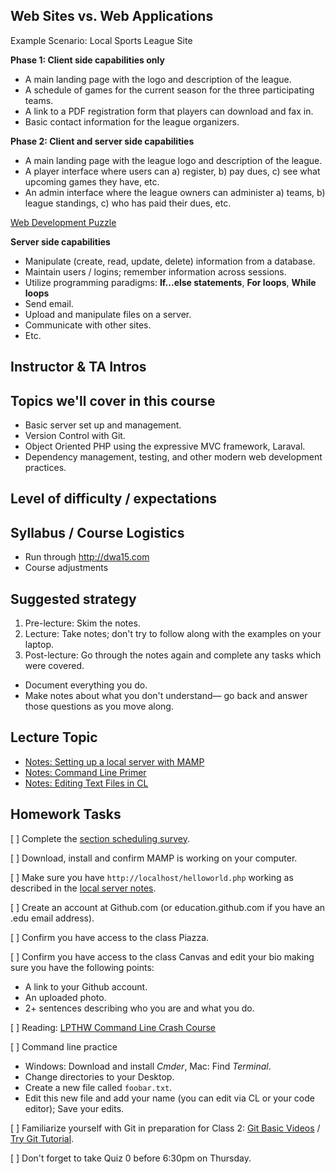 ## Web Sites vs. Web Applications

Example Scenario: Local Sports League Site

**Phase 1: Client side capabilities only**

* A main landing page with the logo and description of the league.
* A schedule of games for the current season for the three participating teams.
* A link to a PDF registration form that players can download and fax in.
* Basic contact information for the league organizers.

**Phase 2: Client and server side capabilities**

* A main landing page with the league logo and description of the league.
* A player interface where users can a) register, b) pay dues, c) see what upcoming games they have, etc.
* An admin interface where the league owners can administer a) teams, b) league standings, c) who has paid their dues, etc.

[Web Development Puzzle](http://making-the-internet.s3.amazonaws.com/misc-puzzle.png)

**Server side capabilities**

* Manipulate (create, read, update, delete) information from a database.
* Maintain users / logins; remember information across sessions.
* Utilize programming paradigms: __If...else statements__, __For loops__, __While loops__
* Send email.
* Upload and manipulate files on a server.
* Communicate with other sites.
* Etc.

## Instructor & TA Intros

## Topics we'll cover in this course

* Basic server set up and management.
* Version Control with Git.
* Object Oriented PHP using the expressive MVC framework, Laraval.
* Dependency management, testing, and other modern web development practices.

## Level of difficulty / expectations

## Syllabus / Course Logistics

* Run through <http://dwa15.com>
* Course adjustments

## Suggested strategy
1. Pre-lecture: Skim the notes.
2. Lecture: Take notes; don't try to follow along with the examples on your laptop. 
4. Post-lecture: Go through the notes again and complete any tasks which were covered.

* Document everything you do.
* Make notes about what you don't understand&mdash; go back and answer those questions as you move along.


## Lecture Topic

* [Notes: Setting up a local server with MAMP](https://github.com/susanBuck/notes/blob/master/07_Version_Control/03_Setup_local_server.md)
* [Notes: Command Line Primer](https://github.com/susanBuck/notes/blob/master/07_SysAdmin/00_Command_Line.md)
* [Notes: Editing Text Files in CL](https://github.com/susanBuck/notes/blob/master/07_SysAdmin/999_Editing_text_files_in_CL.md)





## Homework Tasks

[ ] Complete the [section scheduling survey](https://docs.google.com/a/susanbuck.net/forms/d/1CKSyg5vpA4qNSbZU9Bh5JM1tmxfuBom3F1CtLLvAQsw/viewform).

[ ] Download, install and confirm MAMP is working on your computer. 

[ ] Make sure you have `http://localhost/helloworld.php` working as described in the [local server notes](https://github.com/susanBuck/notes/blob/master/07_Version_Control/03_Setup_local_server.md).

[ ] Create an account at Github.com (or education.github.com if you have an .edu email address).
	
[ ] Confirm you have access to the class Piazza.

[ ] Confirm you have access to the class Canvas and edit your bio making sure you have the following points:

* A link to your Github account.
* An uploaded photo.
* 2+ sentences describing who you are and what you do.

[ ] Reading: [LPTHW Command Line Crash Course](http://learnpythonthehardway.org/book/appendixa.html)

[ ] Command line practice
	
+ Windows: Download and install *Cmder*, Mac: Find *Terminal*.
+ Change directories to your Desktop.
+ Create a new file called `foobar.txt`.
+ Edit this new file and add your name (you can edit via CL or your code editor); Save your edits.

[ ] Familiarize yourself with Git in preparation for Class 2: [Git Basic Videos](http://git-scm.com/videos/) / [Try Git Tutorial](http://try.github.io//levels/1/challenges/1).

[ ] Don't forget to take Quiz 0 before 6:30pm on Thursday.